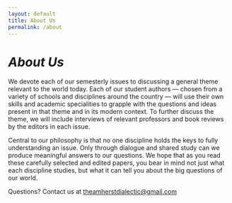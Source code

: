 ```yaml
---
layout: default
title: About Us
permalink: /about
---
```


# _About Us_

We devote each of our semesterly issues to discussing a general theme relevant to the world today. Each of our student authors — chosen from a variety of schools and disciplines around the country — will use their own skills and academic specialities to grapple with the questions and ideas present in that theme and in its modern context. To further discuss the theme, we will include interviews of relevant professors and book reviews by the editors in each issue. 

Central to our philosophy is that no one discipline holds the keys to fully understanding an issue. Only through dialogue and shared study can we produce meaningful answers to our questions. We hope that as you read these carefully selected and edited papers, you bear in mind not just what each discipline studies, but what it can tell you about the big questions of our world. 

Questions? Contact us at theamherstdialectic@gmail.com